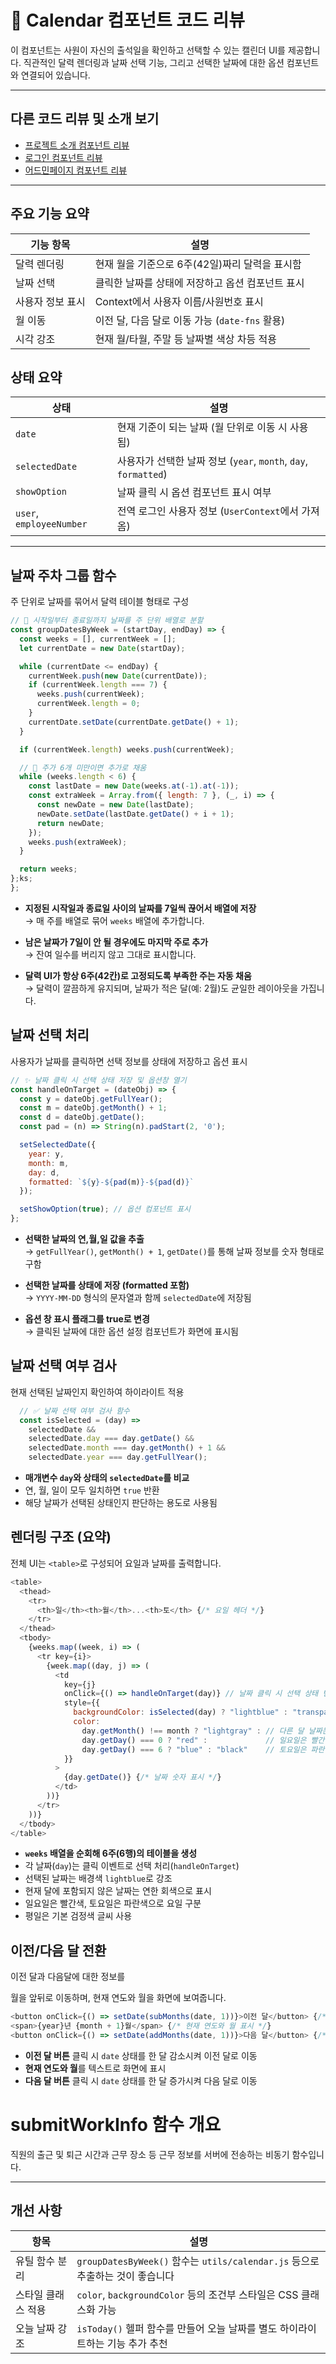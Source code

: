 # 📆 Calendar 컴포넌트 코드 리뷰

이 컴포넌트는 사원이 자신의 출석일을 확인하고 선택할 수 있는 캘린더 UI를 제공합니다.
직관적인 달력 렌더링과 날짜 선택 기능, 그리고 선택한 날짜에 대한 옵션 컴포넌트와 연결되어 있습니다.

---

##  다른 코드 리뷰 및 소개 보기

- [프로젝트 소개 컴포넌트 리뷰](/README.md)
- [로그인 컴포넌트 리뷰](./Code_Review/login.md)
- [어드민페이지 컴포넌트 리뷰](./Code_Review/adminPage.md)

---

##  주요 기능 요약

| 기능 항목       | 설명                                                       |
|----------------|------------------------------------------------------------|
| 달력 렌더링     | 현재 월을 기준으로 6주(42일)짜리 달력을 표시함            |
| 날짜 선택       | 클릭한 날짜를 상태에 저장하고 옵션 컴포넌트 표시           |
| 사용자 정보 표시 | Context에서 사용자 이름/사원번호 표시                      |
| 월 이동         | 이전 달, 다음 달로 이동 가능 (`date-fns` 활용)            |
| 시각 강조       | 현재 월/타월, 주말 등 날짜별 색상 차등 적용               |

##  상태 요약

| 상태               | 설명                                                             |
|--------------------|------------------------------------------------------------------|
| `date`             | 현재 기준이 되는 날짜 (월 단위로 이동 시 사용됨)                |
| `selectedDate`     | 사용자가 선택한 날짜 정보 (`year`, `month`, `day`, `formatted`) |
| `showOption`       | 날짜 클릭 시 옵션 컴포넌트 표시 여부                             |
| `user`, `employeeNumber` | 전역 로그인 사용자 정보 (`UserContext`에서 가져옴)         |

---

## 날짜 주차 그룹 함수

주 단위로 날짜를 묶어서 달력 테이블 형태로 구성

```js
// 📆 시작일부터 종료일까지 날짜를 주 단위 배열로 분할
const groupDatesByWeek = (startDay, endDay) => {
  const weeks = [], currentWeek = [];
  let currentDate = new Date(startDay);

  while (currentDate <= endDay) {
    currentWeek.push(new Date(currentDate));
    if (currentWeek.length === 7) {
      weeks.push(currentWeek);
      currentWeek.length = 0;
    }
    currentDate.setDate(currentDate.getDate() + 1);
  }

  if (currentWeek.length) weeks.push(currentWeek);

  // 🔄 주가 6개 미만이면 추가로 채움
  while (weeks.length < 6) {
    const lastDate = new Date(weeks.at(-1).at(-1));
    const extraWeek = Array.from({ length: 7 }, (_, i) => {
      const newDate = new Date(lastDate);
      newDate.setDate(lastDate.getDate() + i + 1);
      return newDate;
    });
    weeks.push(extraWeek);
  }

  return weeks;
};ks;
};
```
- **지정된 시작일과 종료일 사이의 날짜를 7일씩 끊어서 배열에 저장**  
   → 매 주를 배열로 묶어 `weeks` 배열에 추가합니다.

- **남은 날짜가 7일이 안 될 경우에도 마지막 주로 추가**  
   → 잔여 일수를 버리지 않고 그대로 표시합니다.

- **달력 UI가 항상 6주(42칸)로 고정되도록 부족한 주는 자동 채움**  
   → 달력이 깔끔하게 유지되며, 날짜가 적은 달(예: 2월)도 균일한 레이아웃을 가집니다.

## 날짜 선택 처리

사용자가 날짜를 클릭하면 선택 정보를 상태에 저장하고 옵션 표시

```js
// ✨ 날짜 클릭 시 선택 상태 저장 및 옵션창 열기
const handleOnTarget = (dateObj) => {
  const y = dateObj.getFullYear();
  const m = dateObj.getMonth() + 1;
  const d = dateObj.getDate();
  const pad = (n) => String(n).padStart(2, '0');

  setSelectedDate({
    year: y,
    month: m,
    day: d,
    formatted: `${y}-${pad(m)}-${pad(d)}`
  });

  setShowOption(true); // 옵션 컴포넌트 표시
};
```

- **선택한 날짜의 연,월,일 값을 추출**  
   → `getFullYear()`, `getMonth() + 1`, `getDate()`를 통해 날짜 정보를 숫자 형태로 구함

- **선택한 날짜를 상태에 저장 (formatted 포함)**  
   → `YYYY-MM-DD` 형식의 문자열과 함께 `selectedDate`에 저장됨

- **옵션 창 표시 플래그를 true로 변경**  
   → 클릭된 날짜에 대한 옵션 설정 컴포넌트가 화면에 표시됨

## 날짜 선택 여부 검사

현재 선택된 날짜인지 확인하여 하이라이트 적용

```js
  // ✅ 날짜 선택 여부 검사 함수
  const isSelected = (day) =>
    selectedDate &&
    selectedDate.day === day.getDate() &&
    selectedDate.month === day.getMonth() + 1 &&
    selectedDate.year === day.getFullYear();
```
- **매개변수 `day`와 상태의 `selectedDate`를 비교**  
- 연, 월, 일이 모두 일치하면 `true` 반환  
- 해당 날짜가 선택된 상태인지 판단하는 용도로 사용됨

## 렌더링 구조 (요약)

전체 UI는 `<table>`로 구성되어 요일과 날짜를 출력합니다.

```js
<table>
  <thead>
    <tr>
      <th>일</th><th>월</th>...<th>토</th> {/* 요일 헤더 */}
    </tr>
  </thead>
  <tbody>
    {weeks.map((week, i) => (
      <tr key={i}>
        {week.map((day, j) => (
          <td
            key={j}
            onClick={() => handleOnTarget(day)} // 날짜 클릭 시 선택 상태 변경
            style={{
              backgroundColor: isSelected(day) ? "lightblue" : "transparent", // 선택된 날짜 배경색 변경
              color:
                day.getMonth() !== month ? "lightgray" : // 다른 달 날짜는 연한 색
                day.getDay() === 0 ? "red" :             // 일요일은 빨간색
                day.getDay() === 6 ? "blue" : "black"    // 토요일은 파란색, 평일은 검정색
            }}
          >
            {day.getDate()} {/* 날짜 숫자 표시 */}
          </td>
        ))}
      </tr>
    ))}
  </tbody>
</table>
```

- **`weeks` 배열을 순회해 6주(6행)의 테이블을 생성**  
- 각 날짜(`day`)는 클릭 이벤트로 선택 처리(`handleOnTarget`)  
- 선택된 날짜는 배경색 `lightblue`로 강조  
- 현재 달에 포함되지 않은 날짜는 연한 회색으로 표시  
- 일요일은 빨간색, 토요일은 파란색으로 요일 구분  
- 평일은 기본 검정색 글씨 사용

## 이전/다음 달 전환

이전 달과 다음달에 대한 정보를 

월을 앞뒤로 이동하며, 현재 연도와 월을 화면에 보여줍니다.

```js
<button onClick={() => setDate(subMonths(date, 1))}>이전 달</button> {/* 이전 달로 이동 */}
<span>{year}년 {month + 1}월</span> {/* 현재 연도와 월 표시 */}
<button onClick={() => setDate(addMonths(date, 1))}>다음 달</button> {/* 다음 달로 이동 */}
```

- **이전 달 버튼** 클릭 시 `date` 상태를 한 달 감소시켜 이전 달로 이동  
- **현재 연도와 월**를 텍스트로 화면에 표시  
- **다음 달 버튼** 클릭 시 `date` 상태를 한 달 증가시켜 다음 달로 이동

# submitWorkInfo 함수 개요

직원의 출근 및 퇴근 시간과 근무 장소 등 근무 정보를 서버에 전송하는 비동기 함수입니다.

---

## 개선 사항

| 항목              | 설명                                                                 |
|-------------------|----------------------------------------------------------------------|
| 유틸 함수 분리     | `groupDatesByWeek()` 함수는 `utils/calendar.js` 등으로 추출하는 것이 좋습니다 |
| 스타일 클래스 적용 | `color`, `backgroundColor` 등의 조건부 스타일은 CSS 클래스화 가능          |
| 오늘 날짜 강조     | `isToday()` 헬퍼 함수를 만들어 오늘 날짜를 별도 하이라이트하는 기능 추가 추천 |
